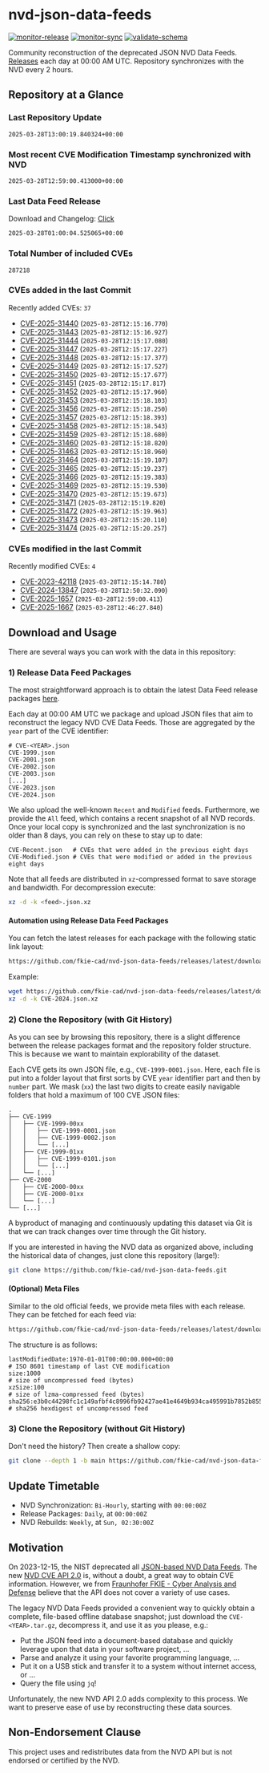 # nvd-json-data-feeds

[![monitor-release](https://github.com/fkie-cad/nvd-json-data-feeds/actions/workflows/monitor_release.yml/badge.svg)](https://github.com/fkie-cad/nvd-json-data-feeds/actions/workflows/monitor_release.yml)
[![monitor-sync](https://github.com/fkie-cad/nvd-json-data-feeds/actions/workflows/monitor_sync.yml/badge.svg)](https://github.com/fkie-cad/nvd-json-data-feeds/actions/workflows/monitor_sync.yml)
[![validate-schema](https://github.com/fkie-cad/nvd-json-data-feeds/actions/workflows/validate_schema.yml/badge.svg)](https://github.com/fkie-cad/nvd-json-data-feeds/actions/workflows/validate_schema.yml)

Community reconstruction of the deprecated JSON NVD Data Feeds.
[Releases](https://github.com/fkie-cad/nvd-json-data-feeds/releases/latest) each day at 00:00 AM UTC.
Repository synchronizes with the NVD every 2 hours.

## Repository at a Glance

### Last Repository Update

```plain
2025-03-28T13:00:19.840324+00:00
```

### Most recent CVE Modification Timestamp synchronized with NVD

```plain
2025-03-28T12:59:00.413000+00:00
```

### Last Data Feed Release

Download and Changelog: [Click](https://github.com/fkie-cad/nvd-json-data-feeds/releases/latest)

```plain
2025-03-28T01:00:04.525065+00:00
```

### Total Number of included CVEs

```plain
287218
```

### CVEs added in the last Commit

Recently added CVEs: `37`

- [CVE-2025-31440](CVE-2025/CVE-2025-314xx/CVE-2025-31440.json) (`2025-03-28T12:15:16.770`)
- [CVE-2025-31443](CVE-2025/CVE-2025-314xx/CVE-2025-31443.json) (`2025-03-28T12:15:16.927`)
- [CVE-2025-31444](CVE-2025/CVE-2025-314xx/CVE-2025-31444.json) (`2025-03-28T12:15:17.080`)
- [CVE-2025-31447](CVE-2025/CVE-2025-314xx/CVE-2025-31447.json) (`2025-03-28T12:15:17.227`)
- [CVE-2025-31448](CVE-2025/CVE-2025-314xx/CVE-2025-31448.json) (`2025-03-28T12:15:17.377`)
- [CVE-2025-31449](CVE-2025/CVE-2025-314xx/CVE-2025-31449.json) (`2025-03-28T12:15:17.527`)
- [CVE-2025-31450](CVE-2025/CVE-2025-314xx/CVE-2025-31450.json) (`2025-03-28T12:15:17.677`)
- [CVE-2025-31451](CVE-2025/CVE-2025-314xx/CVE-2025-31451.json) (`2025-03-28T12:15:17.817`)
- [CVE-2025-31452](CVE-2025/CVE-2025-314xx/CVE-2025-31452.json) (`2025-03-28T12:15:17.960`)
- [CVE-2025-31453](CVE-2025/CVE-2025-314xx/CVE-2025-31453.json) (`2025-03-28T12:15:18.103`)
- [CVE-2025-31456](CVE-2025/CVE-2025-314xx/CVE-2025-31456.json) (`2025-03-28T12:15:18.250`)
- [CVE-2025-31457](CVE-2025/CVE-2025-314xx/CVE-2025-31457.json) (`2025-03-28T12:15:18.393`)
- [CVE-2025-31458](CVE-2025/CVE-2025-314xx/CVE-2025-31458.json) (`2025-03-28T12:15:18.543`)
- [CVE-2025-31459](CVE-2025/CVE-2025-314xx/CVE-2025-31459.json) (`2025-03-28T12:15:18.680`)
- [CVE-2025-31460](CVE-2025/CVE-2025-314xx/CVE-2025-31460.json) (`2025-03-28T12:15:18.820`)
- [CVE-2025-31463](CVE-2025/CVE-2025-314xx/CVE-2025-31463.json) (`2025-03-28T12:15:18.960`)
- [CVE-2025-31464](CVE-2025/CVE-2025-314xx/CVE-2025-31464.json) (`2025-03-28T12:15:19.107`)
- [CVE-2025-31465](CVE-2025/CVE-2025-314xx/CVE-2025-31465.json) (`2025-03-28T12:15:19.237`)
- [CVE-2025-31466](CVE-2025/CVE-2025-314xx/CVE-2025-31466.json) (`2025-03-28T12:15:19.383`)
- [CVE-2025-31469](CVE-2025/CVE-2025-314xx/CVE-2025-31469.json) (`2025-03-28T12:15:19.530`)
- [CVE-2025-31470](CVE-2025/CVE-2025-314xx/CVE-2025-31470.json) (`2025-03-28T12:15:19.673`)
- [CVE-2025-31471](CVE-2025/CVE-2025-314xx/CVE-2025-31471.json) (`2025-03-28T12:15:19.820`)
- [CVE-2025-31472](CVE-2025/CVE-2025-314xx/CVE-2025-31472.json) (`2025-03-28T12:15:19.963`)
- [CVE-2025-31473](CVE-2025/CVE-2025-314xx/CVE-2025-31473.json) (`2025-03-28T12:15:20.110`)
- [CVE-2025-31474](CVE-2025/CVE-2025-314xx/CVE-2025-31474.json) (`2025-03-28T12:15:20.257`)


### CVEs modified in the last Commit

Recently modified CVEs: `4`

- [CVE-2023-42118](CVE-2023/CVE-2023-421xx/CVE-2023-42118.json) (`2025-03-28T12:15:14.780`)
- [CVE-2024-13847](CVE-2024/CVE-2024-138xx/CVE-2024-13847.json) (`2025-03-28T12:50:32.090`)
- [CVE-2025-1657](CVE-2025/CVE-2025-16xx/CVE-2025-1657.json) (`2025-03-28T12:59:00.413`)
- [CVE-2025-1667](CVE-2025/CVE-2025-16xx/CVE-2025-1667.json) (`2025-03-28T12:46:27.840`)


## Download and Usage

There are several ways you can work with the data in this repository:

### 1) Release Data Feed Packages

The most straightforward approach is to obtain the latest Data Feed release packages [here](https://github.com/fkie-cad/nvd-json-data-feeds/releases/latest).

Each day at 00:00 AM UTC we package and upload JSON files that aim to reconstruct the legacy NVD CVE Data Feeds.
Those are aggregated by the `year` part of the CVE identifier:

```
# CVE-<YEAR>.json
CVE-1999.json
CVE-2001.json
CVE-2002.json
CVE-2003.json
[...]
CVE-2023.json
CVE-2024.json
```

We also upload the well-known `Recent` and `Modified` feeds.
Furthermore, we provide the `All` feed, which contains a recent snapshot of all NVD records.
Once your local copy is synchronized and the last synchronization is no older than 8 days, you can rely on these to stay up to date:

```plain
CVE-Recent.json   # CVEs that were added in the previous eight days
CVE-Modified.json # CVEs that were modified or added in the previous eight days
```

Note that all feeds are distributed in `xz`-compressed format to save storage and bandwidth.
For decompression execute:

```sh
xz -d -k <feed>.json.xz
```

#### Automation using Release Data Feed Packages

You can fetch the latest releases for each package with the following static link layout:

```sh
https://github.com/fkie-cad/nvd-json-data-feeds/releases/latest/download/CVE-<YEAR>.json.xz
```

Example:

```sh
wget https://github.com/fkie-cad/nvd-json-data-feeds/releases/latest/download/CVE-2024.json.xz
xz -d -k CVE-2024.json.xz
```

### 2) Clone the Repository (with Git History)

As you can see by browsing this repository, there is a slight difference between the release packages format and the repository folder structure.
This is because we want to maintain explorability of the dataset.

Each CVE gets its own JSON file, e.g., `CVE-1999-0001.json`.
Here, each file is put into a folder layout that first sorts by CVE `year` identifier part and then by `number` part.
We mask (`xx`) the last two digits to create easily navigable folders that hold a maximum of 100 CVE JSON files:

```plain
.
├── CVE-1999
│   ├── CVE-1999-00xx
│   │   ├── CVE-1999-0001.json
│   │   ├── CVE-1999-0002.json
│   │   └── [...]
│   ├── CVE-1999-01xx
│   │   ├── CVE-1999-0101.json
│   │   └── [...]
│   └── [...]
├── CVE-2000
│   ├── CVE-2000-00xx
│   ├── CVE-2000-01xx
│   └── [...]
└── [...]
```

A byproduct of managing and continuously updating this dataset via Git is that we can track changes over time through the Git history.

If you are interested in having the NVD data as organized above, including the historical data of changes, just clone this repository (large!):

```sh
git clone https://github.com/fkie-cad/nvd-json-data-feeds.git
```

#### (Optional) Meta Files

Similar to the old official feeds, we provide meta files with each release. They can be fetched for each feed via:

```sh
https://github.com/fkie-cad/nvd-json-data-feeds/releases/latest/download/CVE-<YEAR>.meta
```

The structure is as follows:

```plain
lastModifiedDate:1970-01-01T00:00:00.000+00:00                          # ISO 8601 timestamp of last CVE modification
size:1000                                                               # size of uncompressed feed (bytes)
xzSize:100                                                              # size of lzma-compressed feed (bytes)
sha256:e3b0c44298fc1c149afbf4c8996fb92427ae41e4649b934ca495991b7852b855 # sha256 hexdigest of uncompressed feed
```

### 3) Clone the Repository (without Git History)

Don't need the history? Then create a shallow copy:

```sh
git clone --depth 1 -b main https://github.com/fkie-cad/nvd-json-data-feeds.git
```


## Update Timetable

* NVD Synchronization: `Bi-Hourly`, starting with `00:00:00Z`
* Release Packages: `Daily`, at `00:00:00Z`
* NVD Rebuilds: `Weekly`, at `Sun, 02:30:00Z`


## Motivation

On 2023-12-15, the NIST deprecated all [JSON-based NVD Data Feeds](https://nvd.nist.gov/vuln/data-feeds#divRetirementBanner-1).
The new [NVD CVE API 2.0](https://nvd.nist.gov/developers/vulnerabilities) is, without a doubt, a great way to obtain CVE information.
However, we from [Fraunhofer FKIE - Cyber Analysis and Defense](https://www.fkie.fraunhofer.de/en/departments/cad.html) believe that the API does not cover a variety of use cases.

The legacy NVD Data Feeds provided a convenient way to quickly obtain a complete, file-based offline database snapshot; just download the `CVE-<YEAR>.tar.gz`, decompress it, and use it as you please, e.g.:

- Put the JSON feed into a document-based database and quickly leverage upon that data in your software project, ...
- Parse and analyze it using your favorite programming language, ...
- Put it on a USB stick and transfer it to a system without internet access, or ...
- Query the file using `jq`!

Unfortunately, the new NVD API 2.0 adds complexity to this process.
We want to preserve ease of use by reconstructing these data sources.

## Non-Endorsement Clause

This project uses and redistributes data from the NVD API but is not endorsed or certified by the NVD.